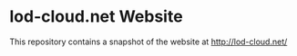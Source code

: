 # lod-cloud.net Website

This repository contains a snapshot of the website at http://lod-cloud.net/
